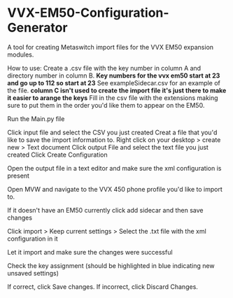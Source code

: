 # VVX-EM50-Configuration-Generator

A tool for creating Metaswitch import files for the VVX EM50 expansion modules.

How to use:
Create a .csv file with the key number in column A and directory number in column B. **Key numbers for the vvx em50 start at 23 and go up to 112 so start at 23**
See exampleSidecar.csv for an example of the file. **column C isn't used to create the import file it's just there to make it easier to arange the keys**
Fill in the csv file with the extensions making sure to put them in the order you'd like them to appear on the EM50.

Run the Main.py file

Click input file and select the CSV you just created
Creat a file that you'd like to save the import information to. Right click on your desktop > create new > Text document
Click output File and select the text file you just created
Click Create Configuration

Open the output file in a text editor and make sure the xml configuration is present

Open MVW and navigate to the VVX 450 phone profile you'd like to import to.

If it doesn't have an EM50 currently click add sidecar and then save changes

Click import > Keep current settings > Select the .txt file with the xml configuration in it

Let it import and make sure the changes were successful

Check the key assignment (should be highlighted in blue indicating new unsaved settings)

If correct, click Save changes. If incorrect, click Discard Changes.
